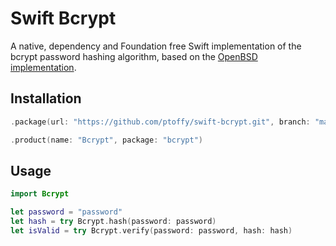 # Swift Bcrypt

A native, dependency and Foundation free Swift implementation of the bcrypt password hashing algorithm, based on the [OpenBSD implementation](https://github.com/openbsd/src/blob/master/lib/libc/crypt/bcrypt.c).

## Installation

```swift
.package(url: "https://github.com/ptoffy/swift-bcrypt.git", branch: "main")
```

```swift
.product(name: "Bcrypt", package: "bcrypt")
```

## Usage

```swift
import Bcrypt

let password = "password"
let hash = try Bcrypt.hash(password: password)
let isValid = try Bcrypt.verify(password: password, hash: hash)
```

